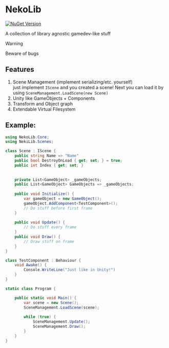 # NekoLib
[![NuGet Version](https://img.shields.io/nuget/vpre/VanderCat.NekoLib)](https://www.nuget.org/packages/VanderCat.NekoLib)

A collection of library agnostic gamedev-like stuff

> [!WARNING]  
> Beware of bugs

## Features
1. Scene Management (implement serializing/etc. yourself)  
   just implement `IScene` and you created a scene! Next you can load it by using `SceneManagement.LoadScene(new Scene)`
2. Unity like GameObjects + Components
3. Transform and Object graph
4. Extendable Virtual Filesystem


## Example:
```csharp
using NekoLib.Core;
using NekiLib.Scenes;

class Scene : IScene {
    public string Name => "Name"
    public bool DestroyOnLoad { get; set; } = true;
    public int Index { get; set; }
   
   
    private List<GameObject> _gameObjects;
    public List<GameObject> GameObjects => _gameObjects;
    
    public void Initialize() {
        var gameObject = new GameObject();
        gameObject.AddComponent<TestComponent>();
        // Do stuff before first frame
    }
    
    public void Update() {
        // Do stuff every frame
    }
    public void Draw() {
        // Draw stuff on frame
    }
}

class TestComponent : Behaviour {
    void Awake() {
        Console.WriteLine("Just like in Unity!")
    }
}

static class Program {

    public static void Main() {
        var scene = new Scene();
        SceneManagement.LoadScene(scene);
    
        while (true) {
            SceneManagement.Update();
            SceneManagement.Draw();
        }
    }
}
```